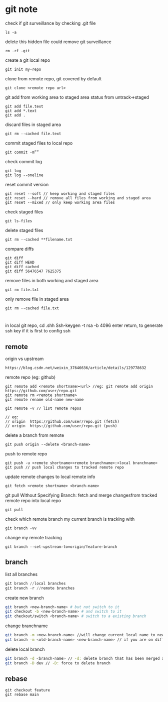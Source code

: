 # git note

check if git surveillance by checking .git file
```git
ls -a
```
delete this hidden file could remove git surveillance
```git
rm -rf .git
```
create a git local repo
```git
git init my-repo
```
clone from remote repo, git covered by default
```git
git clone <remote repo url>
```
git add from working area to staged area
status from untrack->staged
```git
git add file.text 
git add *.text
git add .
```
discard files in staged area
```git
git rm --cached file.text
```
commit staged files to local repo
```git
git commit -m”” 
```
check commit log
```git
git log
git log --oneline
```
reset commit version
```git
git reset --soft // keep working and staged files
git reset --hard // remove all files from working and staged area
git reset --mixed // only keep working area files
```
check staged files
```git
git ls-files
```
delete staged files
```git
git rm --cached **filename.txt
```
compare diffs
```git
git diff
git diff HEAD
git diff cached
git diff 56476547 7625375
```
remove files in both working and staged area
```git
git rm file.txt
```
only remove file in staged area
```git
git rm --cached file.txt
```
#
in local git repo,  cd .shh
Ssh-keygen -t rsa -b 4096
enter return, to generate ssh key if it is first to config ssh



## remote

origin vs upstream
```git
https://blog.csdn.net/weixin_37646636/article/details/129778632
```
remote repo (eg: github)
```git
git remote add <remote shortname><url> //eg: git remote add origin https://github.com/user/repo.git
git remote rm <remote shortname>
git remote rename old-name new-name

git remote -v // list remote repos

// eg:
// origin  https://github.com/user/repo.git (fetch)
// origin  https://github.com/user/repo.git (push)
```
delete a branch from remote
```git
git push origin --delete <branch-name>
```
push to remote repo
```git
git push -u <remote shortname><remote branchname>:<local branchname>
git push // push local changes to tracked remote repo
```
update remote changes to local remote info
```git
git fetch <remote shortname> <branch-name>
```
git pull Without Specifying Branch: fetch and merge changesfrom tracked remote repo into local repo
```git
git pull 
```
check which remote branch my current branch is tracking with
```git
git branch -vv
```
change my remote tracking
```git
git branch --set-upstream-to=origin/feature-branch
```

## branch
list all branches
```Python
git branch //local branches
git branch -r //remote branches
```

create new branch
```bash
git branch <new-branch-name> # but not switch to it
git checkout -b <new-branch-name> # and switch to it
git checkout/switch <branch-name> # switch to a existing branch
```
change branchname
```zsh
git branch -m <new-branch-name> //will change current local name to new one
git branch -m <old-branch-name> <new-branch-name> // if you are on different branch
```
delete local branch
```sh
git branch -d <branch-name> // -d: delete branch that has been merged already
git branch -D dev // -D: force to delete branch
```
## rebase
```shell
git checkout feature
git rebase main
```
